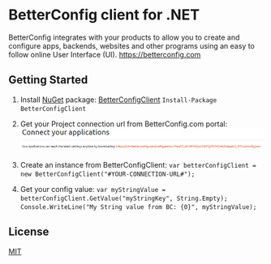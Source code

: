 # BetterConfig client for .NET
BetterConfig integrates with your products to allow you to create and configure apps, backends, websites and other programs using an easy to follow online User Interface (UI).
https://betterconfig.com
## Getting Started

 1. Install [NuGet](http://docs.nuget.org/docs/start-here/using-the-package-manager-console) package: [BetterConfigClient](https://www.nuget.org/packages/BetterConfigClient)
 `Install-Package BetterConfigClient`
 2. Get your Project connection url from BetterConfig.com portal:
![YourConnectionUrl](https://raw.githubusercontent.com/BetterConfig/BetterConfigClient-dotnet/master/media/readme01sml.png  "YourConnectionUrl")

 3. Create an instance from BetterConfigClient:
 `var betterConfigClient = new BetterConfigClient("#YOUR-CONNECTION-URL#");`
 4. Get your config value:
`var myStringValue = betterConfigClient.GetValue("myStringKey", String.Empty);`
`Console.WriteLine("My String value from BC: {0}", myStringValue);`

## License
[MIT](https://raw.githubusercontent.com/BetterConfig/BetterConfigClient-dotnet/master/LICENSE)
